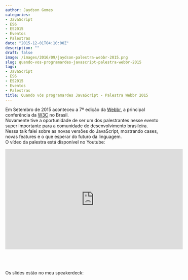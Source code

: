 ```yaml
---
author: Jaydson Gomes
categories:
- JavaScript
- ES6
- ES2015
- Eventos
- Palestras
date: "2015-12-01T04:10:00Z"
description: ""
draft: false
image: /images/2016/09/jaydson-palestra-webbr-2015.png
slug: quando-vos-programardes-javascript-palestra-webbr-2015
tags:
- JavaScript
- ES6
- ES2015
- Eventos
- Palestras
title: Quando vós programardes JavaScript - Palestra Webbr 2015
---
```


Em Setembro de 2015 aconteceu a 7º edição da [Webbr](http://conferenciaweb.w3c.br/), a principal conferência da [W3C](http://www.w3c.br/Home/WebHome) no Brasil.  
Novamente tive a oportunidade de ser um dos palestrantes nesse evento super importante para a comunidade de desenvolvimento brasileira.  
Nessa talk falei sobre as novas versões do JavaScript, mostrando cases, novas features e o que esperar do futuro da linguagem.  
O vídeo da palestra está disponível no Youtube:  
<iframe width="560" height="315" src="https://www.youtube.com/embed/8erF1b6_rmg?list=PLQq8-9yVHyOaHUE6t3x89xRO4-tPR1n2L" frameborder="0" allowfullscreen></iframe>

<br /><br />  
Os slides estão no meu speakerdeck:  
<script async class="speakerdeck-embed" data-id="344b9913ca0e47f6a31761f9d9cd206f" data-ratio="1.33333333333333" src="//speakerdeck.com/assets/embed.js"></script>